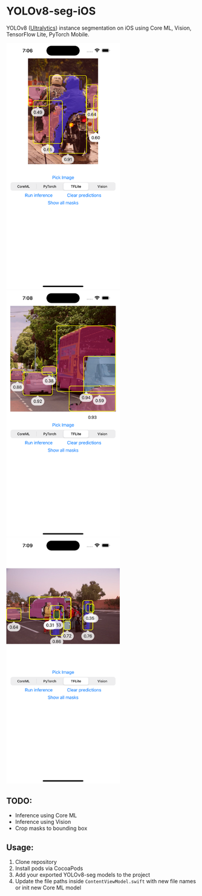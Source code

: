 # YOLOv8-seg-iOS
YOLOv8 ([Ultralytics](https://github.com/ultralytics/ultralytics)) instance segmentation on iOS using Core ML, Vision, TensorFlow Lite, PyTorch Mobile.

<img src="Docs/Images/Example1.png" width="300">
<img src="Docs/Images/Example2.png" width="300">
<img src="Docs/Images/Example3.png" width="300">

## TODO:
- Inference using Core ML
- Inference using Vision
- Crop masks to bounding box

## Usage:
1. Clone repository
2. Install pods via CocoaPods
3. Add your exported YOLOv8-seg models to the project
4. Update the file paths inside `ContentViewModel.swift` with new file names or init new Core ML model
